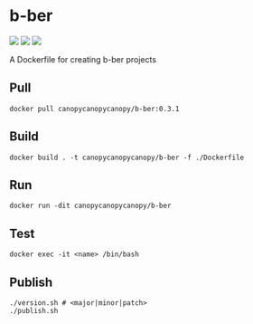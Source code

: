 # b-ber

[![](https://img.shields.io/docker/v/canopycanopycanopy/b-ber?sort=semver)]("Version")
[![](https://img.shields.io/docker/image-size/canopycanopycanopy/b-ber?sort=semver)]("Image%20Size")
[![](https://img.shields.io/github/license/triplecanopy/b-ber-docker)]("License")

A Dockerfile for creating b-ber projects

## Pull

```
docker pull canopycanopycanopy/b-ber:0.3.1
```

## Build

```
docker build . -t canopycanopycanopy/b-ber -f ./Dockerfile
```

## Run

```
docker run -dit canopycanopycanopy/b-ber
```

## Test

```
docker exec -it <name> /bin/bash
```

## Publish

```
./version.sh # <major|minor|patch>
./publish.sh
```
